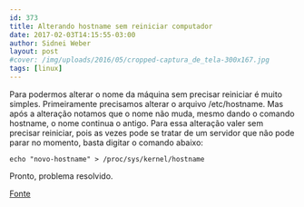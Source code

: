 ```yaml
---
id: 373
title: Alterando hostname sem reiniciar computador
date: 2017-02-03T14:15:55-03:00
author: Sidnei Weber
layout: post
#cover: /img/uploads/2016/05/cropped-captura_de_tela-300x167.jpg
tags: [linux]
---
```

Para podermos alterar o nome da máquina sem precisar reiniciar é muito simples. Primeiramente precisamos alterar o arquivo /etc/hostname. Mas após a alteração notamos que o nome não muda, mesmo dando o comando hostname, o nome continua o antigo. Para essa alteração valer sem precisar reiniciar, pois as vezes pode se tratar de um servidor que não pode parar no momento, basta digitar o comando abaixo:

```shell
echo "novo-hostname" > /proc/sys/kernel/hostname
```

Pronto, problema resolvido.

[Fonte](https://www.vivaolinux.com.br/dica/Debian-Wheezy-Alterando-hostname-sem-reiniciar)